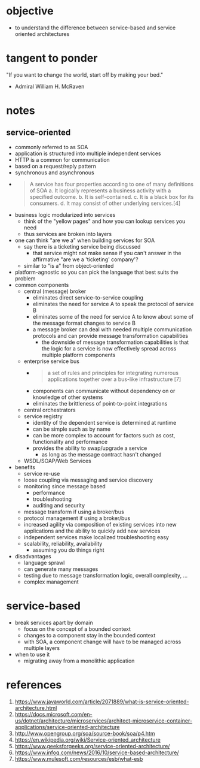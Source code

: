 # objective
* to understand the difference between service-based and service oriented architectures

# tangent to ponder
"If you want to change the world, start off by making your bed."
- Admiral William H. McRaven

# notes
## service-oriented
* commonly referred to as SOA
* application is structured into multiple independent services
* HTTP is a common for communication
* based on a request/reply pattern
* synchronous and asynchronous
* >A service has four properties according to one of many definitions of SOA
    a. It logically represents a business activity with a specified outcome.
    b. It is self-contained.
    c. It is a black box for its consumers.
    d. It may consist of other underlying services.[4]
* business logic modularized into services
    * think of the "yellow pages" and how you can lookup services you need
    * thus services are broken into layers
* one can think "are we a" when building services for SOA
    * say there is a ticketing service being discussed
        * that service might not make sense if you can't answer in the affirmative "are we a 'ticketing' company'?
    * similar to "is a" from object-oriented
* platform-agnostic so you can pick the language that best suits the problem
* common components
    * central (message) broker
        * eliminates direct service-to-service coupling
        * eliminates the need for service A to speak the protocol of service B
        * eliminates some of the need for service A to know about some of the message format changes to service B
        * a message broker can deal with needed multiple communication protocols and can provide message transformation capabilities
            * the downside of message transformation capabilities is that the logic for a service is now effectively spread across multiple platform components
    * enterprise service bus
        * >a set of rules and principles for integrating numerous applications together over a bus-like infrastructure [7]
        *  components can communicate without dependency on or knowledge of other systems
        * eliminates the brittleness of point-to-point integrations
    * central orchestrators
    * service registry
        * identity of the dependent service is determined at runtime
        * can be simple such as by name
        * can be more complex to account for factors such as cost, functionality and performance
        * provides the ability to swap/upgrade a service
            * as long as the message contract hasn't changed
    * WSDL/SOAP/Web Services
* benefits
    * service re-use
    * loose coupling via messaging and service discovery
    * monitoring since message based
        * performance
        * troubleshooting
        * auditing and security
    * message transform if using a broker/bus
    * protocol management if using a broker/bus
    * increased agility via composition of existing services into new applications and the ability to quickly add new services
    * independent services make localized troubleshooting easy
    * scalability, reliability, availability
        * assuming you do things right
* disadvantages
    * language sprawl
    * can generate many messages
    * testing due to message transformation logic, overall complexity, ...
    * complex management
# service-based
* break services apart by domain
    * focus on the concept of a bounded context
    * changes to a component stay in the bounded context
    * with SOA, a component change will have to be managed across multiple layers
* when to use it
    * migrating away from a monolithic application

# references
1. https://www.javaworld.com/article/2071889/what-is-service-oriented-architecture.html
2. https://docs.microsoft.com/en-us/dotnet/architecture/microservices/architect-microservice-container-applications/service-oriented-architecture
3. http://www.opengroup.org/soa/source-book/soa/p4.htm
4. https://en.wikipedia.org/wiki/Service-oriented_architecture
5. https://www.geeksforgeeks.org/service-oriented-architecture/
6. https://www.infoq.com/news/2016/10/service-based-architecture/
7. https://www.mulesoft.com/resources/esb/what-esb

